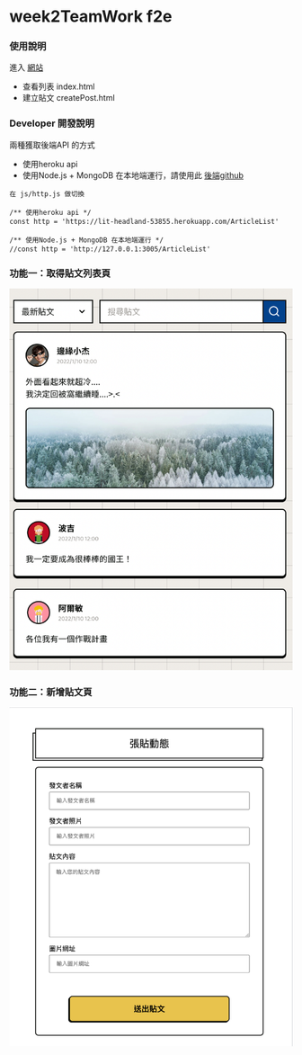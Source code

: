 # week2TeamWork f2e

### 使用說明
進入 [網站](https://justin3737.github.io/week2TeamWork-f2e/)
- 查看列表 index.html
- 建立貼文 createPost.html
### Developer 開發說明
兩種獲取後端API 的方式
- 使用heroku api
- 使用Node.js + MongoDB 在本地端運行，請使用此 [後端github](https://github.com/larrylinr5/week2TeamWork
)


```
在 js/http.js 做切換

/** 使用heroku api */
const http = 'https://lit-headland-53855.herokuapp.com/ArticleList'

/** 使用Node.js + MongoDB 在本地端運行 */
//const http = 'http://127.0.0.1:3005/ArticleList'
```

### 功能一：取得貼文列表頁
![](image/list.png)

### 功能二：新增貼文頁
![](image/post.png)
